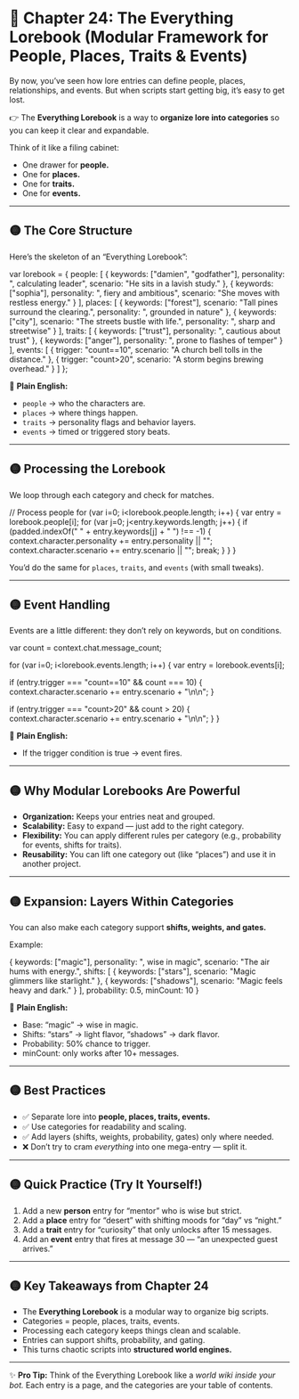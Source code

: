 # 📘 Chapter 24: The Everything Lorebook (Modular Framework for People, Places, Traits & Events)

By now, you’ve seen how lore entries can define people, places, relationships, and events. But when scripts start getting big, it’s easy to get lost.

👉 The **Everything Lorebook** is a way to **organize lore into categories** so you can keep it clear and expandable.

Think of it like a filing cabinet:

* One drawer for **people.**
* One for **places.**
* One for **traits.**
* One for **events.**

---

## 🟡 The Core Structure

Here’s the skeleton of an “Everything Lorebook”:

var lorebook = {
people: \[
{ keywords: \["damien", "godfather"], personality: ", calculating leader", scenario: "He sits in a lavish study." },
{ keywords: \["sophia"], personality: ", fiery and ambitious", scenario: "She moves with restless energy." }
],
places: \[
{ keywords: \["forest"], scenario: "Tall pines surround the clearing.", personality: ", grounded in nature" },
{ keywords: \["city"], scenario: "The streets bustle with life.", personality: ", sharp and streetwise" }
],
traits: \[
{ keywords: \["trust"], personality: ", cautious about trust" },
{ keywords: \["anger"], personality: ", prone to flashes of temper" }
],
events: \[
{ trigger: "count==10", scenario: "A church bell tolls in the distance." },
{ trigger: "count>20", scenario: "A storm begins brewing overhead." }
]
};

📖 **Plain English:**

* `people` → who the characters are.
* `places` → where things happen.
* `traits` → personality flags and behavior layers.
* `events` → timed or triggered story beats.

---

## 🟡 Processing the Lorebook

We loop through each category and check for matches.

// Process people
for (var i=0; i\<lorebook.people.length; i++) {
var entry = lorebook.people\[i];
for (var j=0; j\<entry.keywords.length; j++) {
if (padded.indexOf(" " + entry.keywords\[j] + " ") !== -1) {
context.character.personality += entry.personality || "";
context.character.scenario    += entry.scenario || "";
break;
}
}
}

You’d do the same for `places`, `traits`, and `events` (with small tweaks).

---

## 🟡 Event Handling

Events are a little different: they don’t rely on keywords, but on conditions.

var count = context.chat.message\_count;

for (var i=0; i\<lorebook.events.length; i++) {
var entry = lorebook.events\[i];

if (entry.trigger === "count==10" && count === 10) {
context.character.scenario += entry.scenario + "\n\n";
}

if (entry.trigger === "count>20" && count > 20) {
context.character.scenario += entry.scenario + "\n\n";
}
}

📖 **Plain English:**

* If the trigger condition is true → event fires.

---

## 🟡 Why Modular Lorebooks Are Powerful

* **Organization:** Keeps your entries neat and grouped.
* **Scalability:** Easy to expand — just add to the right category.
* **Flexibility:** You can apply different rules per category (e.g., probability for events, shifts for traits).
* **Reusability:** You can lift one category out (like “places”) and use it in another project.

---

## 🟡 Expansion: Layers Within Categories

You can also make each category support **shifts, weights, and gates.**

Example:

{
keywords: \["magic"],
personality: ", wise in magic",
scenario: "The air hums with energy.",
shifts: \[
{ keywords: \["stars"], scenario: "Magic glimmers like starlight." },
{ keywords: \["shadows"], scenario: "Magic feels heavy and dark." }
],
probability: 0.5,
minCount: 10
}

📖 **Plain English:**

* Base: “magic” → wise in magic.
* Shifts: “stars” → light flavor, “shadows” → dark flavor.
* Probability: 50% chance to trigger.
* minCount: only works after 10+ messages.

---

## 🟡 Best Practices

* ✅ Separate lore into **people, places, traits, events.**
* ✅ Use categories for readability and scaling.
* ✅ Add layers (shifts, weights, probability, gates) only where needed.
* ❌ Don’t try to cram *everything* into one mega-entry — split it.

---

## 🟡 Quick Practice (Try It Yourself!)

1. Add a new **person** entry for “mentor” who is wise but strict.
2. Add a **place** entry for “desert” with shifting moods for “day” vs “night.”
3. Add a **trait** entry for “curiosity” that only unlocks after 15 messages.
4. Add an **event** entry that fires at message 30 — “an unexpected guest arrives.”

---

## 🟡 Key Takeaways from Chapter 24

* The **Everything Lorebook** is a modular way to organize big scripts.
* Categories = people, places, traits, events.
* Processing each category keeps things clean and scalable.
* Entries can support shifts, probability, and gating.
* This turns chaotic scripts into **structured world engines.**

---

✨ **Pro Tip:** Think of the Everything Lorebook like a *world wiki inside your bot.* Each entry is a page, and the categories are your table of contents.
